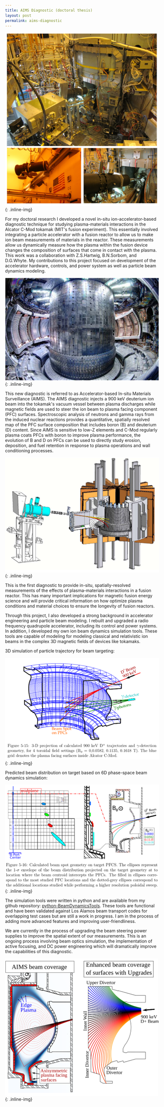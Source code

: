 ```yaml
---
title: AIMS Diagnostic (doctoral thesis)
layout: post
permalink: aims-diagnostic
---
```


![AIMSPhotographs](/images/AIMSPhotographsCombined.png){: .inline-img}

<p> For my doctoral research I developed a novel in-situ ion-accelerator-based diagnostic technique for
studying plasma-materials interactions in the Alcator C-Mod tokamak (MIT's fusion experiment). This essentially involved integrating a particle accelerator with a fusion reactor to allow us to make ion beam measurements of materials in the reactor. These measurements allow us dynamically measure how the plasma within the fusion device changes the composition of surfaces that come in contact with the plasma. This work was a collaboration with Z.S.Hartwig, B.N.Sorbom, and D.G.Whyte. My contributions to this project focused on development of the accelerator hardware, controls, and power system as well as particle beam dynamics modeling.</p>

![nsideAlcatorPhoto](/images/InsideAlcatorPhoto.png){: .inline-img}

<p> This new diagnostic is referred to as Accelerator-based In-situ Materials Surveillance (AIMS). The AIMS diagnostic injects a 900 keV deuterium ion beam into the tokamak's vacuum vessel between plasma discharges while magnetic fields are used to steer the ion beam to plasma facing component (PFC) surfaces. Spectroscopic analysis of neutrons and gamma rays from the induced nuclear reactions provides a quantitative, spatially resolved map of the PFC surface composition that includes boron (B) and deuterium (D) content. Since AIMS is sensitive to low-Z elements and C-Mod regularly plasma coats PFCs with boron to improve plasma performance, the evolution of B and D on PFCs can be used to directly study erosion, deposition, and fuel retention in response to plasma operations and wall conditioning processes. </p>

![AIMSCADcutaway](/images/AIMSCADcutaway.png){: .inline-img}

<p>This is the first diagnostic to provide in-situ, spatially-resolved measurements of the effects
of plasma-materials interactions in a fusion reactor. This has many important implications for magnetic
fusion energy science and will provide critical information on how optimize plasma conditions and material choices to ensure the longevity of fusion reactors.</p>

<p>Through this project, I also developed a strong background in accelerator engineering and particle
beam modeling. I rebuilt and upgraded a radio frequency quadrupole accelerator, including its control
and power systems. In addition, I developed my own ion beam dynamics simulation tools.  These tools are capable of modeling for modeling classical and relativistic ion beams in the complex 3D magnetic fields of devices like tokamaks.</p>

3D simulation of particle trajectory for beam targeting:

![AIMSSimulationPlot1](/images/AIMSSimulationPlot1.png){: .inline-img}

Predicted beam distribution on target based on 6D phase-space beam dynamics simulation: 

![AIMSSimulationPlot2](/images/AIMSSimulationPlot2.png){: .inline-img}

The simulation tools were written in python and are available from my github repository: <a href='https://github.com/hbar/python-BeamDynamicsTools'>python-BeamDynamicsTools</a>. These tools are functional and have been validated against Los Alamos beam transport codes for overlapping test cases but are still a work in progress.  I am in the process of adding more advanced features and improving user-friendliness. 

We are currently in the process of upgrading the beam steering power supplies to improve the spatial extent of our measurements. This is an ongoing process involving beam optics simulation, the implementation of active focusing, and DC power engineering which will dramatically improve the capabilities of this diagnostic.

![AIMSUpgradePlot2](/images/BeamCoveragewithTFUpgrade.png){: .inline-img}


